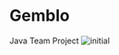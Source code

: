# Gemblo
Java Team Project
![initial](https://github.com/zkzkzhzj/Gemblo/tree/master/GembloC11/src/img/main.png)
